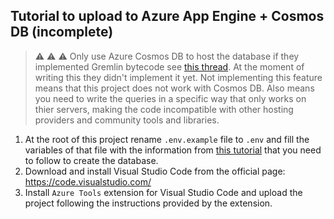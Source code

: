 ## Tutorial to upload to Azure App Engine + Cosmos DB (incomplete)

> :warning: :warning: :warning: Only use Azure Cosmos DB to host the database if they implemented Gremlin bytecode see [this thread](https://feedback.azure.com/forums/263030-azure-cosmos-db/suggestions/33632779-support-gremlin-bytecode-to-enable-the-fluent-api?page=1&per_page=20). At the moment of writing this they didn't implement it yet. Not implementing this feature means that this project does not work with Cosmos DB. Also means you need to write the queries in a specific way that only works on thier servers, making the code incompatible with other hosting providers and community tools and libraries.

1. At the root of this project rename `.env.example` file to `.env` and fill the variables of that file with the information from [this tutorial](https://docs.microsoft.com/en-us/azure/cosmos-db/create-graph-nodejs#update-your-connection-string) that you need to follow to create the database.
2. Download and install Visual Studio Code from the official page: https://code.visualstudio.com/
3. Install `Azure Tools` extension for Visual Studio Code and upload the project following the instructions provided by the extension.
